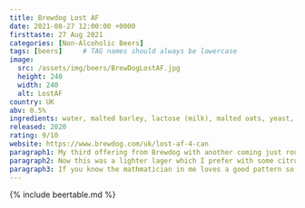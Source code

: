 ```yaml
---
title: Brewdog Lost AF
date: 2021-08-27 12:00:00 +0000
firsttaste: 27 Aug 2021
categories: [Non-Alcoholic Beers]
tags: [beers]     # TAG names should always be lowercase
image:
  src: /assets/img/beers/BrewDogLostAF.jpg
  height: 240
  width: 240
  alt: LostAF
country: UK
abv: 0.5%
ingredients: water, malted barley, lactose (milk), malted oats, yeast, hops
released: 2020
rating: 9/10
website: https://www.brewdog.com/uk/lost-af-4-can
paragraph1: My third offering from Brewdog with another coming just round the corner as I order this one and Hazy AF at the same time. Lost AF being a larger so I tried this one first as didn't fancy the Hazy ale. So this one is based on Brewdog's Lazy Lager which was this planet first German-style Pilsner is a 4.5% lager brewed using wind power, a third less water, and would-be waste bread in the malt bill.
paragraph2: Now this was a lighter lager which I prefer with some citrus taste and mild malty bitterness that meant it went down really nicely. All this combining in my favourite offering from Brewdog so far with Nanny State coming in at 4/10, Punk AF coming in at 6/10
paragraph3: If you know the mathmatician in me loves a good pattern so I was close to giving this one 8/10 but it deserved an extra 1 out of 10 as I will definately be getting Lost AF again as it ticked nearly all of my AF beer boxes! It's just let down by being in a
---
```

{% include beertable.md %}
